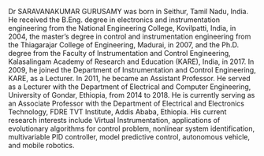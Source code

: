 Dr SARAVANAKUMAR GURUSAMY was born in Seithur, Tamil Nadu, India. He received the B.Eng. degree in electronics and instrumentation engineering from the National Engineering College, Kovilpatti, India, in 2004, the master’s degree in control and instrumentation engineering from the Thiagarajar College of Engineering, Madurai, in 2007, and the Ph.D. degree from the Faculty of Instrumentation and Control Engineering, Kalasalingam Academy of Research and Education (KARE), India, in 2017. In 2009, he joined the Department of Instrumentation and Control Engineering, KARE, as a Lecturer. In 2011, he became an Assistant Professor. He served as a Lecturer with the Department of Electrical and Computer Engineering, University of Gondar, Ethiopia, from 2014 to 2018. He is currently serving as an Associate Professor with the Department of Electrical and Electronics Technology, FDRE TVT Institute, Addis Ababa, Ethiopia. His current research interests include Virtual Instrumentation, applications of evolutionary algorithms for control problem, nonlinear system identification, multivariable PID controller, model predictive control, autonomous vehicle, and mobile robotics. 
